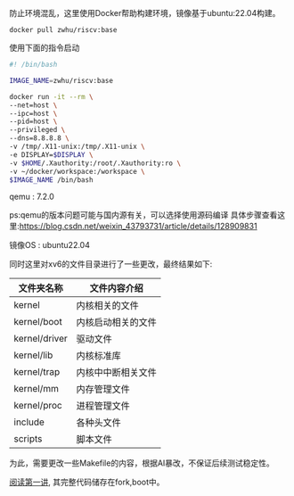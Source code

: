 防止环境混乱，这里使用Docker帮助构建环境，镜像基于ubuntu:22.04构建。
```shell
docker pull zwhu/riscv:base
```

使用下面的指令启动
```bash
#! /bin/bash

IMAGE_NAME=zwhu/riscv:base

docker run -it --rm \
--net=host \
--ipc=host \
--pid=host \
--privileged \
--dns=8.8.8.8 \
-v /tmp/.X11-unix:/tmp/.X11-unix \
-e DISPLAY=$DISPLAY \
-v $HOME/.Xauthority:/root/.Xauthority:ro \
-v ~/docker/workspace:/workspace \
$IMAGE_NAME /bin/bash
```


qemu : 7.2.0

ps:qemu的版本问题可能与国内源有关，可以选择使用源码编译 具体步骤查看这里:https://blog.csdn.net/weixin_43793731/article/details/128909831

镜像OS : ubuntu22.04

同时这里对xv6的文件目录进行了一些更改，最终结果如下:

| 文件夹名称    | 文件内容介绍       |
| ------------- | ------------------ |
| kernel        | 内核相关的文件     |
| kernel/boot   | 内核启动相关的文件 |
| kernel/driver | 驱动文件           |
| kernel/lib    | 内核标准库         |
| kernel/trap   | 内核中中断相关文件 |
| kernel/mm     | 内存管理文件       |
| kernel/proc   | 进程管理文件       |
| include       | 各种头文件         |
| scripts       | 脚本文件           |

为此，需要更改一些Makefile的内容，根据AI暴改，不保证后续测试稳定性。



[阅读第一讲](docs/chapter1.md), 其完整代码储存在fork,boot中。


